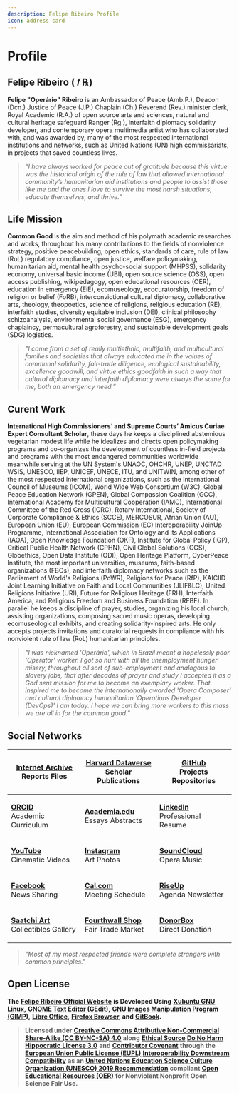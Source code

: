 ```yaml
---
description: Felipe Ribeiro Profile
icon: address-card
---
```


# Profile

## Felipe Ribeiro ( 𝑓 ℞)

**Felipe "Operário" Ribeiro** is an Ambassador of Peace (Amb.P.), Deacon (Dcn.) Justice of Peace (J.P.) Chaplain (Ch.) Reverend (Rev.) minister clerk, Royal Academic (R.A.) of open source arts and sciences, natural and cultural heritage safeguard Ranger (Rg.), interfaith diplomacy solidarity developer, and contemporary opera multimedia artist who has collaborated with, and was awarded by, many of the most respected international institutions and networks, such as United Nations (UN) high commissariats, in projects that saved countless lives.

> _“I have always worked for peace out of gratitude because this virtue was the historical origin of the rule of law that allowed international community’s humanitarian aid institutions and people to assist those like me and the ones I love to survive the most harsh situations, educate themselves, and thrive."_

## **Life Mission**

**Common Good** is the aim and method of his polymath academic researches and works, throughout his many contributions to the fields of nonviolence strategy, positive peacebuilding, open ethics, standards of care, rule of law (RoL) regulatory compliance, open justice, welfare policymaking, humanitarian aid, mental health psycho-social support (MHPSS), solidarity economy, universal basic income (UBI), open source science (OSS), open access publishing, wikipedagogy, open educational resources (OER), education in emergency (EiE), ecomuseology, ecocuratorship, freedom of religion or belief (FoRB), interconvictional cultural diplomacy, collaborative arts, theology, theopoetics, science of religions, religious education (RE), interfaith studies, diversity equitable inclusion (DEI), clinical philosophy schizoanalysis, environmental social governance (ESG), emergency chaplaincy, permacultural agroforestry, and sustainable development goals (SDG) logistics.

> _"I come from a set of really multiethnic, multifaith, and multicultural families and societies that always educated me in the values of communal solidarity, fair-trade diligence, ecological sustainability, excellence goodwill, and virtue ethics goodfaith in such a way that cultural diplomacy and interfaith diplomacy were always the same for me, both an emergency need.”_

## **Curent Work**

**International High Commissioners’ and Supreme Courts’ Amicus Curiae Expert Consultant Scholar**, these days he keeps a disciplined  abstemious vegetarian modest life while he idealizes and directs open policymaking programs and co-organizes the development of countless in-field projects and programs with the most endangered communities worldwide meanwhile serving at the UN System's UNAOC, OHCHR, UNEP, UNCTAD WSIS, UNESCO, IIEP, UNICEF, UNECE, ITU, and UNITWIN, among other of the most respected international organizations, such as the International Council of Museums (ICOM), World Wide Web Consortium (W3C), Global Peace Education Network (GPEN), Global Compassion Coalition (GCC), International Academy for Multicultural Cooperation (IAMC), International Committee of the Red Cross (ICRC), Rotary International, Society of Corporate Compliance & Ethics (SCCE), MERCOSUR, Afrian Union (AU), European Union (EU), European Commission (EC) Interoperability JoinUp Programme, International Association for Ontology and its Applications (IAOA), Open Knowledge Foundation (OKF), Institute for Global Policy (IGP), Critical Public Health Network (CPHN), Civil Global Solutions (CGS), Globethics, Open Data Institute (ODI), Open Heritage Platform, CyberPeace Institute, the most important universities, museums, faith-based organizations (FBOs), and interfaith diplomacy networks such as the Parliament of World's Religions (PoWR), Religions for Peace (RfP), KAICIID Joint Learning Initiative on Faith and Local Communities (JLIF\&LC), United Religions Initiative (URI), Future for Religious Heritage (FRH), Interfaith America, and Religious Freedom and Business Foundation (RFBF). In parallel he keeps a discipline of prayer, studies, organizing his local church, assisting organizations, composing sacred music operas, developing ecomuseological exhibits, and creating solidarity-inspired arts. He only accepts projects invitations and curatorial requests in compliance with his nonviolent rule of law (RoL) humanitarian principles.

> _"I was nicknamed 'Operário', which in Brazil meant a hopelessly poor 'Operator' worker. I got so hurt with all the unemployment hunger misery, throughout all sort of sub-employment and analogous to slavery jobs, that after decades of prayer and study I accepted it as a God sent mission for me to become an exemplary worker. That inspired me to become the internationally awarded 'Opera Composer' and cultural diplomacy humanitarian 'Operations Developer (DevOps)' I am today. I hope we can bring more workers to this mass we are all in for the common good."_

## Social Networks

| <p><a href="https://archive.org/details/@operarioribeiro"><strong>Internet Archive</strong></a><br>Reports Files</p> | <p><a href="https://dataverse.harvard.edu/dataverse/operarioribeiro/"><strong>Harvard Dataverse</strong></a><br>Scholar Publications</p> | <p><a href="https://github.com/operarioribeiro"><strong>GitHub</strong></a><br>Projects Repositories</p>            |
| -------------------------------------------------------------------------------------------------------------------- | ---------------------------------------------------------------------------------------------------------------------------------------- | ------------------------------------------------------------------------------------------------------------------- |
| <p><a href="https://orcid.org/0000-0003-1907-1880"><strong>ORCID</strong></a><br>Academic Curriculum</p>             | <p><a href="https://united-nations.academia.edu/operarioribeiro"><strong>Academia.edu</strong></a><br>Essays Abstracts</p>               | <p><a href="https://linkedin.com/in/operarioribeiro"><strong>LinkedIn</strong></a><br>Professional Resume</p>       |
| <p><a href="https://www.youtube.com/@operarioribeiro"><strong>YouTube</strong></a><br>Cinematic Videos</p>           | <p><a href="https://instagram.com/operarioribeiro"><strong>Instagram</strong></a><br>Art Photos</p>                                      | <p><a href="https://soundcloud.com/operarioribeiro"><strong>SoundCloud</strong></a><br>Opera Music</p>              |
| <p><a href="https://facebook.com/operarioribeiro"><strong>Facebook</strong></a><br>News Sharing</p>                  | <p><a href="https://cal.com/operarioribeiro"><strong>Cal.com</strong></a><br>Meeting Schedule</p>                                        | <p><a href="https://lists.riseup.net/www/info/operarioribeiro"><strong>RiseUp</strong></a><br>Agenda Newsletter</p> |
| <p><a href="https://www.saatchiart.com/operarioribeiro"><strong>Saatchi Art</strong></a><br>Collectibles Gallery</p> | <p><a href="https://operarioribeiro-shop.fourthwall.com/"><strong>Fourthwall Shop</strong></a><br>Fair Trade Market</p>                  | <p><a href="https://donorbox.org/operarioribeiro"><strong>DonorBox</strong></a><br>Direct Donation</p>              |



> _"Most of my most respected friends were complete strangers with common principles."_

## Open License

**The** [**Felipe Ribeiro Official Website**](https://operarioribeiro.gitbook.io/) **is Developed Using** [**Xubuntu GNU Linux**](https://xubuntu.org/)**,** [**GNOME Text Editor (GEdit)**](https://gedit-text-editor.org/)**,** [**GNU Images Manipulation Program (GIMP)**](https://gimp.org/)**,** [**Libre Office**](https://libreoffice.org/)**,** [**Firefox Browser**](https://mozilla.org/firefox)**, and** [**GitBook**](https://gitbook.com/)**.**

> **Licensed under** [**Creative Commons Attributive Non-Commercial Share-Alike (CC BY-NC-SA) 4.**](https://creativecommons.org/licenses/by-nc-sa/4.0)[**0**](https://creativecommons.org/licenses/by-nc-sa/4.0) **along** [**Ethical Source**](https://ethicalsource.dev/) [**Do No Harm Hippocratic**](https://firstdonoharm.dev/)[ **License 3.0**](https://firstdonoharm.dev/) **and** [**Contributor Covenant**](https://contributor-covenant.org/) **through the** [**European Union Public License (EUPL)**](https://commission.europa.eu/about/departments-and-executive-agencies/digital-services/open-source-strategy-history/european-union-public-licence_en) [**Interoperability Downstream Compatibility**](https://interoperable-europe.ec.europa.eu/collection/eupl/how-use-eupl) **as an** [**United Nations Education Science Culture Organization (UNESCO) 2019 Recommendation**](https://unesdoc.unesco.org/ark:/48223/pf0000383205?posInSet=11\&queryId=c113a623-2bd5-45ce-a4aa-ea2389aa5e95) **compliant** [**Open Educational Resources (OER)**](https://www.unesco.org/en/open-educational-resources) **for Nonviolent Nonprofit Open Science Fair Use.**
